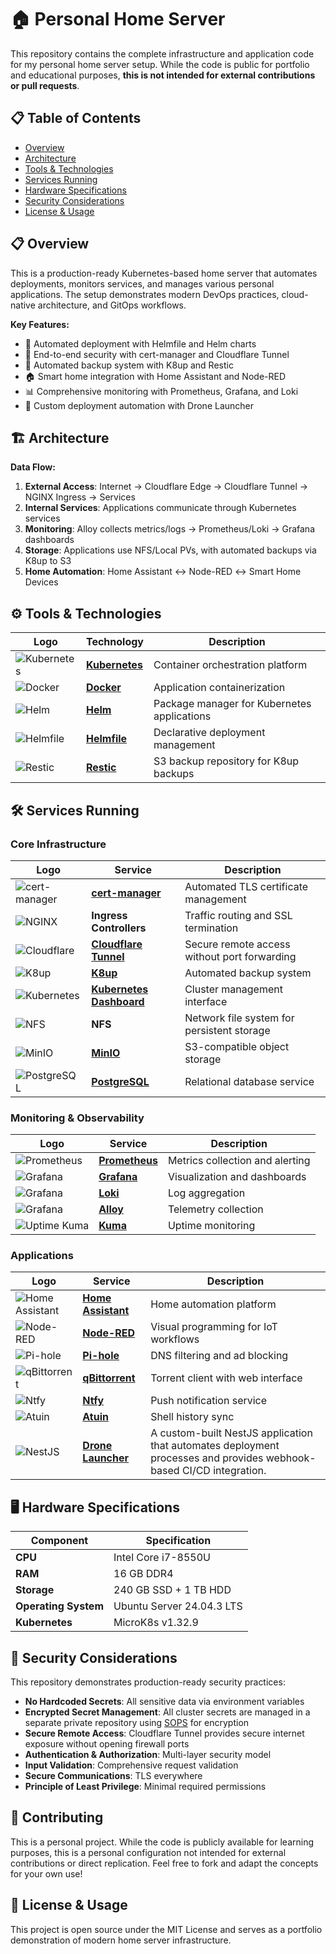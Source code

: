 # 🏠 Personal Home Server

This repository contains the complete infrastructure and application code for my personal home server setup. While the code is public for portfolio and educational purposes, **this is not intended for external contributions or pull requests**.

## 📋 Table of Contents

- [Overview](#-overview)
- [Architecture](#️-architecture)
- [Tools & Technologies](#️-tools--technologies)
- [Services Running](#️-services-running)
- [Hardware Specifications](#️-hardware-specifications)
- [Security Considerations](#-security-considerations)
- [License & Usage](#-license--usage)

## 📋 Overview

This is a production-ready Kubernetes-based home server that automates deployments, monitors services, and manages various personal applications. The setup demonstrates modern DevOps practices, cloud-native architecture, and GitOps workflows.

**Key Features:**

- 🚀 Automated deployment with Helmfile and Helm charts
- 🔐 End-to-end security with cert-manager and Cloudflare Tunnel
- 💾 Automated backup system with K8up and Restic
- 🏠 Smart home integration with Home Assistant and Node-RED
- 📊 Comprehensive monitoring with Prometheus, Grafana, and Loki
- 🔧 Custom deployment automation with Drone Launcher

## 🏗️ Architecture

**Data Flow:**

1. **External Access**: Internet → Cloudflare Edge → Cloudflare Tunnel → NGINX Ingress → Services
2. **Internal Services**: Applications communicate through Kubernetes services
3. **Monitoring**: Alloy collects metrics/logs → Prometheus/Loki → Grafana dashboards
4. **Storage**: Applications use NFS/Local PVs, with automated backups via K8up to S3
5. **Home Automation**: Home Assistant ↔ Node-RED ↔ Smart Home Devices

## ⚙️ Tools & Technologies

| Logo | Technology | Description |
|------|------------|-------------|
| ![Kubernetes](https://img.shields.io/badge/kubernetes-%23326ce5.svg?style=for-the-badge&logo=kubernetes&logoColor=white) | **[Kubernetes](https://kubernetes.io/)** | Container orchestration platform |
| ![Docker](https://img.shields.io/badge/docker-%230db7ed.svg?style=for-the-badge&logo=docker&logoColor=white) | **[Docker](https://www.docker.com/)** | Application containerization |
| ![Helm](https://img.shields.io/badge/Helm-0F1689?style=for-the-badge&logo=Helm&labelColor=0F1689) | **[Helm](https://helm.sh/)** | Package manager for Kubernetes applications |
| ![Helmfile](https://img.shields.io/badge/Helmfile-326CE5?style=for-the-badge&logo=helm&logoColor=white) | **[Helmfile](https://helmfile.readthedocs.io/)** | Declarative deployment management |
| ![Restic](https://img.shields.io/badge/Restic-FF6600?style=for-the-badge&logo=database&logoColor=white) | **[Restic](https://restic.net/)** | S3 backup repository for K8up backups |

## 🛠️ Services Running

### Core Infrastructure

| Logo | Service | Description |
|------|---------|-------------|
| ![cert-manager](https://img.shields.io/badge/cert--manager-FF6C37?style=for-the-badge&logo=letsencrypt&logoColor=white) | **[cert-manager](https://cert-manager.io/)** | Automated TLS certificate management |
| ![NGINX](https://img.shields.io/badge/nginx-%23009639.svg?style=for-the-badge&logo=nginx&logoColor=white) | **Ingress Controllers** | Traffic routing and SSL termination |
| ![Cloudflare](https://img.shields.io/badge/Cloudflare-F38020?style=for-the-badge&logo=Cloudflare&logoColor=white) | **[Cloudflare Tunnel](https://developers.cloudflare.com/cloudflare-one/connections/connect-networks/)** | Secure remote access without port forwarding |
| ![K8up](https://img.shields.io/badge/K8up-326CE5?style=for-the-badge&logo=kubernetes&logoColor=white) | **[K8up](https://k8up.io/)** | Automated backup system |
| ![Kubernetes](https://img.shields.io/badge/kubernetes-%23326ce5.svg?style=for-the-badge&logo=kubernetes&logoColor=white) | **[Kubernetes Dashboard](https://kubernetes.io/docs/tasks/access-application-cluster/web-ui-dashboard/)** | Cluster management interface |
| ![NFS](https://img.shields.io/badge/NFS-4285F4?style=for-the-badge&logo=files&logoColor=white) | **NFS** | Network file system for persistent storage |
| ![MinIO](https://img.shields.io/badge/MinIO-C72E49?style=for-the-badge&logo=minio&logoColor=white) | **[MinIO](https://min.io/)** | S3-compatible object storage |
| ![PostgreSQL](https://img.shields.io/badge/postgresql-4169e1?style=for-the-badge&logo=postgresql&logoColor=white) | **[PostgreSQL](https://www.postgresql.org/)** | Relational database service |

### Monitoring & Observability

| Logo | Service | Description |
|------|---------|-------------|
| ![Prometheus](https://img.shields.io/badge/Prometheus-E6522C?style=for-the-badge&logo=Prometheus&logoColor=white) | **[Prometheus](https://prometheus.io/)** | Metrics collection and alerting |
| ![Grafana](https://img.shields.io/badge/grafana-%23F46800.svg?style=for-the-badge&logo=grafana&logoColor=white) | **[Grafana](https://grafana.com/)** | Visualization and dashboards |
| ![Grafana](https://img.shields.io/badge/Loki-F46800?style=for-the-badge&logo=grafana&logoColor=white) | **[Loki](https://grafana.com/oss/loki/)** | Log aggregation |
| ![Grafana](https://img.shields.io/badge/Alloy-F46800?style=for-the-badge&logo=grafana&logoColor=white) | **[Alloy](https://grafana.com/docs/alloy/)** | Telemetry collection |
| ![Uptime Kuma](https://img.shields.io/badge/Uptime%20Kuma-5CDD8B?style=for-the-badge&logo=statuspage&logoColor=white) | **[Kuma](https://uptime.kuma.pet/)** | Uptime monitoring |

### Applications

| Logo | Service | Description |
|------|---------|-------------|
| ![Home Assistant](https://img.shields.io/badge/home%20assistant-%2341BDF5.svg?style=for-the-badge&logo=home-assistant&logoColor=white) | **[Home Assistant](https://www.home-assistant.io/)** | Home automation platform |
| ![Node-RED](https://img.shields.io/badge/Node--RED-%238F0000.svg?style=for-the-badge&logo=node-red&logoColor=white) | **[Node-RED](https://nodered.org/)** | Visual programming for IoT workflows |
| ![Pi-hole](https://img.shields.io/badge/Pi--hole-96060C?style=for-the-badge&logo=pi-hole&logoColor=white) | **[Pi-hole](https://pi-hole.net/)** | DNS filtering and ad blocking |
| ![qBittorrent](https://img.shields.io/badge/qbittorrent-%232f3f4a.svg?style=for-the-badge&logo=qbittorrent&logoColor=white) | **[qBittorrent](https://www.qbittorrent.org/)** | Torrent client with web interface |
| ![Ntfy](https://img.shields.io/badge/Ntfy-338BA8?style=for-the-badge&logo=bell&logoColor=white) | **[Ntfy](https://ntfy.sh/)** | Push notification service |
| ![Atuin](https://img.shields.io/badge/Atuin-000000?style=for-the-badge&logo=terminal&logoColor=white) | **[Atuin](https://atuin.sh/)** | Shell history sync |
| ![NestJS](https://img.shields.io/badge/nestjs-%23E0234E.svg?style=for-the-badge&logo=nestjs&logoColor=white) | **[Drone Launcher](apps/drone-launcher/README.md)** | A custom-built NestJS application that automates deployment processes and provides webhook-based CI/CD integration. |

## 🖥️ Hardware Specifications

| Component | Specification |
|-----------|---------------|
| **CPU** | Intel Core i7-8550U |
| **RAM** | 16 GB DDR4 |
| **Storage** | 240 GB SSD + 1 TB HDD |
| **Operating System** | Ubuntu Server 24.04.3 LTS |
| **Kubernetes** | MicroK8s v1.32.9 |

## 🔐 Security Considerations

This repository demonstrates production-ready security practices:

- **No Hardcoded Secrets**: All sensitive data via environment variables
- **Encrypted Secret Management**: All cluster secrets are managed in a separate private repository using [SOPS](https://github.com/mozilla/sops) for encryption
- **Secure Remote Access**: Cloudflare Tunnel provides secure internet exposure without opening firewall ports
- **Authentication & Authorization**: Multi-layer security model
- **Input Validation**: Comprehensive request validation
- **Secure Communications**: TLS everywhere
- **Principle of Least Privilege**: Minimal required permissions

## 🤝 Contributing

This is a personal project. While the code is publicly available for learning purposes, this is a personal configuration not intended for external contributions or direct replication. Feel free to fork and adapt the concepts for your own use!

## 📄 License & Usage

This project is open source under the MIT License and serves as a portfolio demonstration of modern home server infrastructure.
